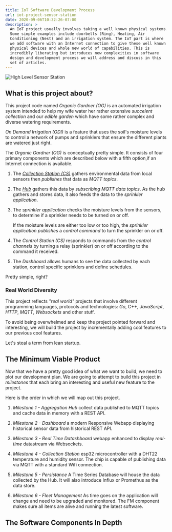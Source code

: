 ```yaml
---
title: IoT Software Development Process
url: iot-project-sensor-station
date: 2020-09-06T10:32:26-07:00
description: >
  An IoT project usually involves taking a well known physical systems.
  Some simple examples include doorbells (Ring), Heating, Air
  Conditioning (Nest) and an irrigation system. The IoT part is where
  we add software with an Internet connection to give these well known
  physical devices and whole new world of capabilities. This is
  incredibly liberating but introduces new complexities in software
  design and development process we will address and discuss in this
  set of articles.
---
```


![High Level Sensor Station](/img/iot-project-drawing.png)

## What is this project about?

This project code named _Organic Gardner (OG)_ is an automated
irrigation system intended to help my wife water her rather extensive
_succelent collection_ and our _edible garden_ which have some rather 
complex and diverse watering requirements.

_On Demand Irrigation (ODI)_ is a feature that uses the soil's moisture
levels to control a network of pumps and sprinklers that ensure the 
different plants are watered just right.

The _Organic Gardner (OG)_ is conceptually pretty simple. It consists
of four primary components which are described below with a fifth option,if an
Internet connection is available.

1. The [_Collection Station (CS)_](/iot-sensor-station/collection-station)
   gathers environmental data from local sensors then _publishes_ that
   data as _MQTT topics_.

2. The [_Hub_](/iot-sensor-station/hub) gathers this data by
   _subscribing_ _MQTT data topics_. As the hub gathers and stores
   data, it also feeds the data to the _sprinkler application_.

3. The _sprinkler application_ checks the moisture levels from the
   sensors, to determine if a sprinkler needs to be turned on or off. 

   If the moisture levels are either too low or too high, the
   _sprinkler application_ _publishes_ a _control
   command_ to turn the sprinkler on or off.

4. The _Control Station (CS)_ responds to commands from the _control
   channels_ by turning a relay (sprinkler) on or off according to the
   command it received.

5. The _Dashboard_ allows humans to see the data collected by each
   station, control specific sprinklers and define schedules.

Pretty simple, right?

### Real World Diversity

This project reflects _"real world"_ projects that involve
different programming languages, protocols and technologies: _Go_,
C++, _JavaScript_, _HTTP_, _MQTT_, _Websockets_ and other stuff.

To avoid being overwhelmed and keep the project pointed forward and
interesting, we will build the project by incrementally adding cool
features to our previous cool features.

Let's steal a term from lean startup.

## The Minimum Viable Product

Now that we have a pretty good idea of what we want to build, we
need to plot our development plan.  We are going to attempt to build
this project in _milestones_ that each bring an interesting and
useful new feature to the project.

Here is the order in which we will map out this project.

1. *Milestone 1 - Aggregation Hub* collect data published to MQTT
   topics and cache data in memory with a REST API.
   
2. *Milestone 2 - Dashboard* a modern Responsive Webapp displaying
   historical sensor data from historical REST API.

3. *Milestone 3 - Real Time Datashboard* webapp enhanced to display
   _real-time_ datastream via Websockets.

4. *Milestone 4 - Collection Station* esp32 microcontroller with a
   DHT22 temperature and humidity sensor. The chip is capable of
   publishing data via MQTT with a standard Wifi connection.
   
5. *Milestone 5 - Persistance* A Time Series Database will house the
   data collected by the Hub. It will also introduce Influx or Promethus as the
   data store.

6. *Milestone 6 - Fleet Management* As time goes on the application
   will change and need to be upgraded and monitored. The FM component
   makes sure all items are alive and running the latest software.

## The Software Components In Depth

